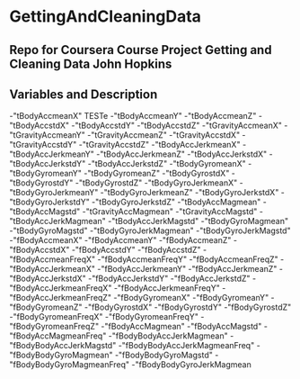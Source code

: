 GettingAndCleaningData
======================

Repo for Coursera Course Project Getting and Cleaning Data  John Hopkins 
----------------------

Variables and Description
-------------------------

-"tBodyAccmeanX"            TESTe
-"tBodyAccmeanY"
-"tBodyAccmeanZ"
-"tBodyAccstdX"
-"tBodyAccstdY"
-"tBodyAccstdZ"
-"tGravityAccmeanX"
-"tGravityAccmeanY"
-"tGravityAccmeanZ"
-"tGravityAccstdX"
-"tGravityAccstdY"
-"tGravityAccstdZ"
-"tBodyAccJerkmeanX"
-"tBodyAccJerkmeanY"
-"tBodyAccJerkmeanZ"
-"tBodyAccJerkstdX"
-"tBodyAccJerkstdY"
-"tBodyAccJerkstdZ"
-"tBodyGyromeanX"
-"tBodyGyromeanY"
-"tBodyGyromeanZ"
-"tBodyGyrostdX"
-"tBodyGyrostdY"
-"tBodyGyrostdZ"
-"tBodyGyroJerkmeanX"
-"tBodyGyroJerkmeanY"
-"tBodyGyroJerkmeanZ"
-"tBodyGyroJerkstdX"
-"tBodyGyroJerkstdY"
-"tBodyGyroJerkstdZ"
-"tBodyAccMagmean"
-"tBodyAccMagstd"
-"tGravityAccMagmean"
-"tGravityAccMagstd"
-"tBodyAccJerkMagmean"
-"tBodyAccJerkMagstd"
-"tBodyGyroMagmean"
-"tBodyGyroMagstd"
-"tBodyGyroJerkMagmean"
-"tBodyGyroJerkMagstd"
-"fBodyAccmeanX"
-"fBodyAccmeanY"
-"fBodyAccmeanZ"
-"fBodyAccstdX"
-"fBodyAccstdY"
-"fBodyAccstdZ"
-"fBodyAccmeanFreqX"
-"fBodyAccmeanFreqY"
-"fBodyAccmeanFreqZ"
-"fBodyAccJerkmeanX"
-"fBodyAccJerkmeanY"
-"fBodyAccJerkmeanZ"
-"fBodyAccJerkstdX"
-"fBodyAccJerkstdY"
-"fBodyAccJerkstdZ"
-"fBodyAccJerkmeanFreqX"
-"fBodyAccJerkmeanFreqY"
-"fBodyAccJerkmeanFreqZ"
-"fBodyGyromeanX"
-"fBodyGyromeanY"
-"fBodyGyromeanZ"
-"fBodyGyrostdX"
-"fBodyGyrostdY"
-"fBodyGyrostdZ"
-"fBodyGyromeanFreqX"
-"fBodyGyromeanFreqY"
-"fBodyGyromeanFreqZ"
-"fBodyAccMagmean"
-"fBodyAccMagstd"
-"fBodyAccMagmeanFreq"
-"fBodyBodyAccJerkMagmean"
-"fBodyBodyAccJerkMagstd"
-"fBodyBodyAccJerkMagmeanFreq"
-"fBodyBodyGyroMagmean"
-"fBodyBodyGyroMagstd"
-"fBodyBodyGyroMagmeanFreq"
-"fBodyBodyGyroJerkMagmean
